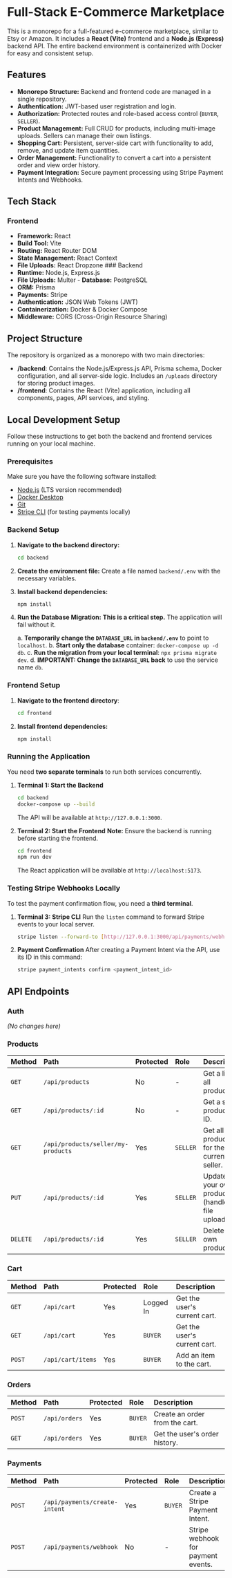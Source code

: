 # Full-Stack E-Commerce Marketplace

This is a monorepo for a full-featured e-commerce marketplace, similar to Etsy or Amazon. It includes a **React (Vite)** frontend and a **Node.js (Express)** backend API. The entire backend environment is containerized with Docker for easy and consistent setup.

## Features

- **Monorepo Structure:** Backend and frontend code are managed in a single repository.
- **Authentication:** JWT-based user registration and login.
- **Authorization:** Protected routes and role-based access control (`BUYER`, `SELLER`).
- **Product Management:** Full CRUD for products, including multi-image uploads. Sellers can manage their own listings.
- **Shopping Cart:** Persistent, server-side cart with functionality to add, remove, and update item quantities.
- **Order Management:** Functionality to convert a cart into a persistent order and view order history.
- **Payment Integration:** Secure payment processing using Stripe Payment Intents and Webhooks.

## Tech Stack

### Frontend
- **Framework:** React
- **Build Tool:** Vite
- **Routing:** React Router DOM
- **State Management:** React Context
- **File Uploads:** React Dropzone ### Backend
- **Runtime:** Node.js, Express.js
- **File Uploads:** Multer - **Database:** PostgreSQL
- **ORM:** Prisma
- **Payments:** Stripe
- **Authentication:** JSON Web Tokens (JWT)
- **Containerization:** Docker & Docker Compose
- **Middleware:** CORS (Cross-Origin Resource Sharing)

## Project Structure
The repository is organized as a monorepo with two main directories:
- **/backend**: Contains the Node.js/Express.js API, Prisma schema, Docker configuration, and all server-side logic. Includes an `/uploads` directory for storing product images.
- **/frontend**: Contains the React (Vite) application, including all components, pages, API services, and styling.

## Local Development Setup

Follow these instructions to get both the backend and frontend services running on your local machine.

### Prerequisites

Make sure you have the following software installed:
- [Node.js](https://nodejs.org/) (LTS version recommended)
- [Docker Desktop](https://www.docker.com/products/docker-desktop/)
- [Git](https://git-scm.com/)
- [Stripe CLI](https://stripe.com/docs/stripe-cli) (for testing payments locally)

### Backend Setup

1.  **Navigate to the backend directory:**
    ```bash
    cd backend
    ```

2.  **Create the environment file:**
    Create a file named `backend/.env` with the necessary variables.

3.  **Install backend dependencies:**
    ```bash
    npm install
    ```
4.  **Run the Database Migration:**
    **This is a critical step.** The application will fail without it.
    
    a. **Temporarily change the `DATABASE_URL` in `backend/.env`** to point to `localhost`.
    b. **Start only the database** container: `docker-compose up -d db`.
    c. **Run the migration from your local terminal**: `npx prisma migrate dev`.
    d. **IMPORTANT: Change the `DATABASE_URL` back** to use the service name `db`.

### Frontend Setup

1.  **Navigate to the frontend directory**:
    ```bash
    cd frontend
    ```
2.  **Install frontend dependencies:**
    ```bash
    npm install
    ```

### Running the Application

You need **two separate terminals** to run both services concurrently.

1.  **Terminal 1: Start the Backend**
    ```bash
    cd backend
    docker-compose up --build
    ```
    The API will be available at `http://127.0.0.1:3000`.

2.  **Terminal 2: Start the Frontend**
    **Note:** Ensure the backend is running before starting the frontend.
    ```bash
    cd frontend
    npm run dev
    ```
    The React application will be available at `http://localhost:5173`.

### Testing Stripe Webhooks Locally
To test the payment confirmation flow, you need a **third terminal**.

1.  **Terminal 3: Stripe CLI**
    Run the `listen` command to forward Stripe events to your local server.
    ```bash
    stripe listen --forward-to [http://127.0.0.1:3000/api/payments/webhook](http://127.0.0.1:3000/api/payments/webhook)
    ```
2.  **Payment Confirmation**
    After creating a Payment Intent via the API, use its ID in this command:
    ```bash
    stripe payment_intents confirm <payment_intent_id>
    ```

## API Endpoints

### Auth
*(No changes here)*

### Products
| Method | Path | Protected | Role | Description |
|:---|:---|:---|:---|:---|
| `GET` | `/api/products` | No | - | Get a list of all products. |
| `GET` | `/api/products/:id` | No | - | Get a single product by ID. |
| `GET` | `/api/products/seller/my-products`| Yes | `SELLER` | Get all products for the current seller. | | `POST` | `/api/products` | Yes | `SELLER` | Create a new product (handles file uploads). |
| `PUT` | `/api/products/:id` | Yes | `SELLER` | Update your own product (handles file uploads). |
| `DELETE`| `/api/products/:id` | Yes | `SELLER` | Delete your own product. |

### Cart
| Method | Path | Protected | Role | Description |
|:---|:---|:---|:---|:---|
| `GET` | `/api/cart` | Yes | Logged In | Get the user's current cart. | | `POST` | `/api/cart/items` | Yes | Logged In | Add an item to the cart. | | `PUT` | `/api/cart/items/:itemId` | Yes | Logged In | Update the quantity of an item in the cart. | | `DELETE`| `/api/cart items/:itemId` | Yes | Logged In | Remove an item from the cart. | ### Orders & Payments
| `GET` | `/api/cart` | Yes | `BUYER` | Get the user's current cart. |
| `POST` | `/api/cart/items` | Yes | `BUYER` | Add an item to the cart. | | `DELETE`| `/api/cart/items/:itemId` | Yes | `BUYER` | Remove an item from the cart. |

### Orders
| Method | Path | Protected | Role | Description |
|:---|:---|:---|:---|:---|
| `POST` | `/api/orders` | Yes | `BUYER` | Create an order from the cart. |
| `GET` | `/api/orders` | Yes | `BUYER` | Get the user's order history. |

### Payments
| Method | Path | Protected | Role | Description |
|:---|:---|:---|:---|:---|
| `POST` | `/api/payments/create-intent` | Yes | `BUYER` | Create a Stripe Payment Intent. |
| `POST` | `/api/payments/webhook` | No | - | Stripe webhook for payment events. |